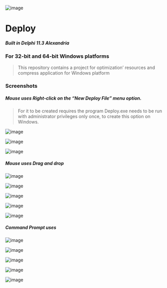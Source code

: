 ![image](https://github.com/luis-portfolio/Deploy/assets/10253238/d9844371-f941-4662-85b4-c3c889644a97)

# Deploy 

##### Built in Delphi 11.3 Alexandria

### For 32-bit and 64-bit Windows platforms

> This repository contains a project for optimization’ resources and compress application for Windows platform

### Screenshots

##### Mouse uses Right-click on the “New Deploy File” menu option. 

> For it to be created requires the program Deploy.exe needs to be run with administrator privileges only once, to create this option on Windows.

![image](https://github.com/luis-portfolio/Deploy/assets/10253238/18c19b41-d67d-4825-b889-81891c6ec584)

![image](https://github.com/luis-portfolio/Deploy/assets/10253238/712f0d88-4a5a-4464-93fd-cf9759db728c)

![image](https://github.com/luis-portfolio/Deploy/assets/10253238/ad2e0c52-415f-41dc-a246-36162a3b9c17)

##### Mouse uses Drag and drop

![image](https://github.com/luis-portfolio/Deploy/assets/10253238/b473de4b-42df-4363-89ae-0c025d65e561)

![image](https://github.com/luis-portfolio/Deploy/assets/10253238/09bc841b-8fcd-442c-911c-06661891fc9c)

![image](https://github.com/luis-portfolio/Deploy/assets/10253238/8976658e-a552-4815-8788-9e9d495b3e79)

![image](https://github.com/luis-portfolio/Deploy/assets/10253238/ecede73b-8fc2-46e1-8310-bad09a7b719e)

![image](https://github.com/luis-portfolio/Deploy/assets/10253238/252a84b2-41bd-42bc-a655-65f6ed112e5c)


##### Command Prompt uses

![image](https://github.com/luis-portfolio/Deploy/assets/10253238/cd959233-6608-4405-9bdf-f39ccf5cd3a5)

![image](https://github.com/luis-portfolio/Deploy/assets/10253238/4526c3cc-656c-4ece-b338-906971724d3b)

![image](https://github.com/luis-portfolio/Deploy/assets/10253238/a73291c0-6405-46f3-a525-1170a324458e)

![image](https://github.com/luis-portfolio/Deploy/assets/10253238/b66308e8-661d-4cf5-8219-97ec5eba9bda)

![image](https://github.com/luis-portfolio/Deploy/assets/10253238/80c1a429-e334-4e87-89bf-0a15fbeffaf9)
